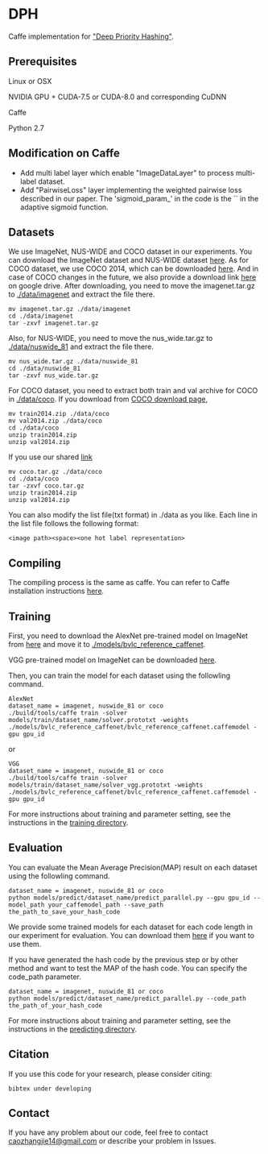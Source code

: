 # DPH
Caffe implementation for ["Deep Priority Hashing"]().

## Prerequisites
Linux or OSX

NVIDIA GPU + CUDA-7.5 or CUDA-8.0 and corresponding CuDNN

Caffe

Python 2.7

## Modification on Caffe
- Add multi label layer which enable "ImageDataLayer" to process multi-label dataset.
- Add "PairwiseLoss" layer implementing the weighted pairwise loss described in our paper. The 'sigmoid_param_' in the code is the `` in the adaptive sigmoid function.

## Datasets
We use ImageNet, NUS-WIDE and COCO dataset in our experiments. You can download the ImageNet dataset and NUS-WIDE dataset [here](https://drive.google.com/drive/folders/0B7IzDz-4yH_HOXdoaDU4dk40RFE?usp=sharing).
As for COCO dataset, we use COCO 2014, which can be downloaded [here](http://mscoco.org/dataset/#download). And in case of COCO changes in the future, we also provide a download link [here](https://drive.google.com/drive/folders/0B7IzDz-4yH_HOXdoaDU4dk40RFE?usp=sharing) on google drive.
After downloading, you need to move the imagenet.tar.gz to [./data/imagenet](./data/imagenet) and extract the file there.
```
mv imagenet.tar.gz ./data/imagenet
cd ./data/imagenet
tar -zxvf imagenet.tar.gz
```
Also, for NUS-WIDE, you need to move the nus_wide.tar.gz to [./data/nuswide_81](./data/nuswide_81) and extract the file there. 
```
mv nus_wide.tar.gz ./data/nuswide_81
cd ./data/nuswide_81
tar -zxvf nus_wide.tar.gz
```
For COCO dataset, you need to extract both train and val archive for COCO in [./data/coco](./data/coco).
If you download from [COCO download page](http://mscoco.org/dataset/#download),
```
mv train2014.zip ./data/coco
mv val2014.zip ./data/coco
cd ./data/coco
unzip train2014.zip
unzip val2014.zip
```
If you use our shared [link](https://drive.google.com/drive/folders/0B7IzDz-4yH_HOXdoaDU4dk40RFE?usp=sharing)
```
mv coco.tar.gz ./data/coco
cd ./data/coco
tar -zxvf coco.tar.gz
unzip train2014.zip
unzip val2014.zip
```

You can also modify the list file(txt format) in ./data as you like. Each line in the list file follows the following format:
```
<image path><space><one hot label representation>
```
## Compiling
The compiling process is the same as caffe. You can refer to Caffe installation instructions [here](http://caffe.berkeleyvision.org/installation.html).

## Training
First, you need to download the AlexNet pre-trained model on ImageNet from [here](http://dl.caffe.berkeleyvision.org/bvlc_reference_caffenet.caffemodel) and move it to [./models/bvlc_reference_caffenet](./models/bvlc_reference_caffenet).

VGG pre-trained model on ImageNet can be downloaded [here](http://www.robots.ox.ac.uk/~vgg/software/very_deep/caffe/VGG_ILSVRC_16_layers.caffemodel).

Then, you can train the model for each dataset using the followling command.
```
AlexNet
dataset_name = imagenet, nuswide_81 or coco
./build/tools/caffe train -solver models/train/dataset_name/solver.prototxt -weights ./models/bvlc_reference_caffenet/bvlc_reference_caffenet.caffemodel -gpu gpu_id
```
or
```
VGG
dataset_name = imagenet, nuswide_81 or coco
./build/tools/caffe train -solver models/train/dataset_name/solver_vgg.prototxt -weights ./models/bvlc_reference_caffenet/bvlc_reference_caffenet.caffemodel -gpu gpu_id
```
For more instructions about training and parameter setting, see the instructions in the [training directory](./models/train).

## Evaluation
You can evaluate the Mean Average Precision(MAP) result on each dataset using the followling command.
```
dataset_name = imagenet, nuswide_81 or coco
python models/predict/dataset_name/predict_parallel.py --gpu gpu_id --model_path your_caffemodel_path --save_path the_path_to_save_your_hash_code
```
We provide some trained models for each dataset for each code length in our experiment for evaluation. You can download them [here]() if you want to use them.

If you have generated the hash code by the previous step or by other method and want to test the MAP of the hash code. You can specify the code_path parameter.
```
dataset_name = imagenet, nuswide_81 or coco
python models/predict/dataset_name/predict_parallel.py --code_path the_path_of_your_hash_code
```

For more instructions about training and parameter setting, see the instructions in the [predicting directory](./models/predict).

## Citation
If you use this code for your research, please consider citing:
```
bibtex under developing
```
## Contact
If you have any problem about our code, feel free to contact caozhangjie14@gmail.com or describe your problem in Issues.
